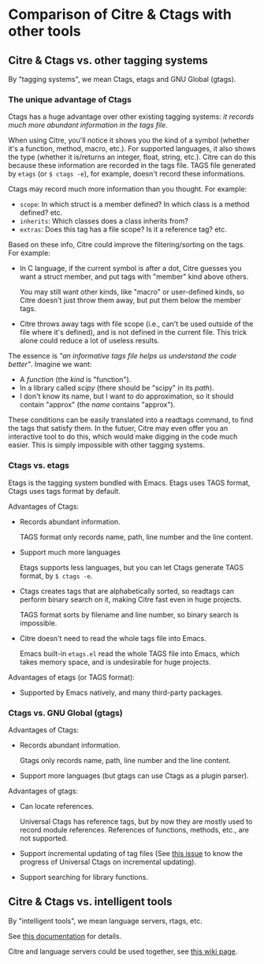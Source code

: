 # Comparison of Citre & Ctags with other tools

## Citre & Ctags vs. other tagging systems

By "tagging systems", we mean Ctags, etags and GNU Global (gtags).

### The unique advantage of Ctags

Ctags has a huge advantage over other existing tagging systems: *it records
much more abundant information in the tags file*.

When using Citre, you'll notice it shows you the kind of a symbol (whether it's
a function, method, macro, etc.). For supported languages, it also shows the
type (whether it is/returns an integer, float, string, etc.). Citre can do this
because these information are recorded in the tags file. TAGS file generated by
`etags` (or `$ ctags -e`), for example, doesn't record these informations.

Ctags may record much more information than you thought. For example:

- `scope`: In which struct is a member defined? In which class is a method
  defined? etc.
- `inherits`: Which classes does a class inherits from?
- `extras`: Does this tag has a file scope? Is it a reference tag? etc.

Based on these info, Citre could improve the filtering/sorting on the tags. For
example:

- In C language, if the current symbol is after a dot, Citre guesses you want a
  struct member, and put tags with "member" kind above others.

  You may still want other kinds, like "macro" or user-defined kinds, so Citre
  doesn't just throw them away, but put them below the member tags.

- Citre throws away tags with file scope (i.e., can't be used outside of the
  file where it's defined), and is not defined in the current file. This trick
  alone could reduce a lot of useless results.

The essence is *"an informative tags file helps us understand the code
better"*. Imagine we want:

- A *function* (the *kind* is "function").
- In a library called *scipy* (there should be "scipy" in its *path*).
- I don't know its name, but I want to do approximation, so it should contain
  "approx" (the *name* contains "approx").

These conditions can be easily translated into a readtags command, to find the
tags that satisfy them. In the futuer, Citre may even offer you an interactive
tool to do this, which would make digging in the code much easier. This is
simply impossible with other tagging systems.

### Ctags vs. etags

Etags is the tagging system bundled with Emacs. Etags uses TAGS format, Ctags
uses tags format by default.

Advantages of Ctags:

- Records abundant information.

  TAGS format only records name, path, line number and the line content.

- Support much more languages

  Etags supports less languages, but you can let Ctags generate TAGS format, by
  `$ ctags -e`.

- Ctags creates tags that are alphabetically sorted, so readtags can perform
  binary search on it, making Citre fast even in huge projects.

  TAGS format sorts by filename and line number, so binary search is
  impossible.

- Citre doesn't need to read the whole tags file into Emacs.

  Emacs built-in `etags.el` read the whole TAGS file into Emacs, which takes
  memory space, and is undesirable for huge projects.

Advantages of etags (or TAGS format):

- Supported by Emacs natively, and many third-party packages.

### Ctags vs. GNU Global (gtags)

Advantages of Ctags:

- Records abundant information.

  Gtags only records name, path, line number and the line content.

- Support more languages (but gtags can use Ctags as a plugin parser).

Advantages of gtags:

- Can locate references.

  Universal Ctags has reference tags, but by now they are mostly used to record
  module references. References of functions, methods, etc., are not supported.

- Support incremental updating of tag files (See [this
  issue](https://github.com/universal-ctags/ctags/issues/2697) to know the
  progress of Universal Ctags on incremental updating).

- Support searching for library functions.

## Citre & Ctags vs. intelligent tools

By "intelligent tools", we mean language servers, rtags, etc.

See [this documentation](../developer-manual/design-principle.md) for details.

Citre and language servers could be used together, see [this wiki
page](https://github.com/universal-ctags/citre/wiki/Use-Citre-together-with-lsp-mode).
